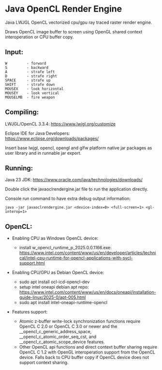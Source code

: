 # Java OpenCL Render Engine

Java LWJGL OpenCL vectorized cpu/gpu ray traced raster render engine.

Draws OpenCL image buffer to screen using OpenGL shared context interoperation or CPU buffer copy.


Input:
----------------
```
W         - forward
S         - backward
A         - strafe left
D         - strafe right
SPACE     - strafe up
SHIFT     - strafe down
MOUSEX    - look horizontal
MOUSEY    - look vertical
MOUSELMB  - fire weapon
```

Compiling:
----------------

LWJGL/OpenCL 3.3.4: https://www.lwjgl.org/customize

Eclipse IDE for Java Developers: https://www.eclipse.org/downloads/packages/

Insert base lwjgl, opencl, opengl and glfw platform native jar packages as user library and in runnable jar export.

Running:
----------------

Java 23 JDK: https://www.oracle.com/java/technologies/downloads/

Double click the javaoclrendergine.jar file to run the application directly.

Console run command to have extra debug output information:
```
java -jar javaoclrendergine.jar <device-index=0> <full-screen=1> <gl-interop=1>
```

OpenCL:
----------------
- Enabling CPU as Windows OpenCL device:
  - install w_opencl_runtime_p_2025.0.0.1166.exe: https://www.intel.com/content/www/us/en/developer/articles/technical/intel-cpu-runtime-for-opencl-applications-with-sycl-support.html

- Enabling CPU/GPU as Debian OpenCL device:
  - sudo apt install ocl-icd-opencl-dev
  - setup intel oneapi debian apt repo: https://www.intel.com/content/www/us/en/docs/oneapi/installation-guide-linux/2025-0/apt-005.html
  - sudo apt install intel-oneapi-runtime-opencl

- Features support:
  - Atomic z-buffer write-lock synchronization functions require OpenCL C 2.0 or OpenCL C 3.0 or newer and the __opencl_c_generic_address_space, __opencl_c_atomic_order_seq_cst, and __opencl_c_atomic_scope_device features.
  - Other OpenCL api functions and direct context buffer sharing require OpenCL C 1.2 with OpenGL interoperation support from the OpenCL device. Falls back to CPU buffer copy if OpenCL device does not support context sharing.
